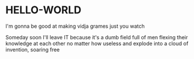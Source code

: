 # HELLO-WORLD
I'm gonna be good at making vidja grames just you watch


Someday soon I'll leave IT 
because it's a dumb field full of men flexing their knowledge at each other
no matter how useless
and explode into a cloud of invention, soaring
free
